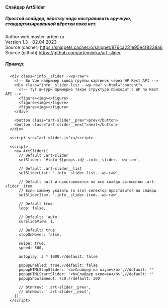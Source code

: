 #### Слайдер ArtSlider
##### Простой слайдер, вёрстку надо настравивать вручную, стандартизированной вёрстки пока нет.
Author web.master-artem.ru   
Version 1.3 - 02.04.2023   
Source (cacher) https://snippets.cacher.io/snippet/876ca231e95e4f8239a6   
Source (github) https://github.com/artemijeka/art-slider   



##### Пример:
```
  <div class="info__slider --wp-raw">
    <!-- Во Vue например вывод группы картинок через WP Rest API -->
    <div class="info__slider-list --wp-raw" v-html="content">
      <!-- Тут внтури примерно такая структура приходит с WP по Rest API -->
      <figure><img></figure>
      <figure><img></figure>
      <figure><img></figure>
    </div>

    <button class="art-slider__prev">prev</button>
    <button class="art-slider__next">next</button>
  </div>

  <script src="art-slider.js"></script>

  <script>
    new ArtSlider({
      // Default .art-slider
      selSlider: `#info-${props.id} .info__slider.--wp-raw`,

      // Default .art-slider__list
      selSliderList: '.info__slider-list.--wp-raw',

      // Default null и проставляется на все слайды автоматом .art-slider__item
      // Если самому указать то этот селектор проставится на слайды 
      selSliderItem: '.info__slider-item.--wp-raw',

      // Default true
      loop: false,

      // Default: 'auto' 
      curSlideView: 1,

      // Default: true 
      stopOnHover: false,

      swipe: true,
      speed: 500,

      autoplay: 3 * 1000,//default: false

      popupEnabled: true,//default: false
      popupHTMLStopSlider: '<b>Слайдер на паузе</b>',//default: ""
      popupHTMLStartSlider: '<b>Слайдер включен</b>',//default: ""
      popupShowTimeout: 750,//default: 300

      // btnPrev: '.art-slider__prev',
      // btnNext: '.art-slider__next',
    });
  </script>
```
